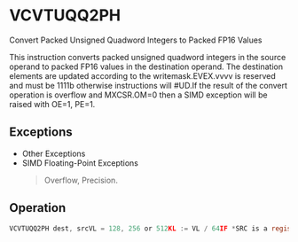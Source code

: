 # VCVTUQQ2PH

Convert Packed Unsigned Quadword Integers to Packed FP16 Values

This instruction converts packed unsigned quadword integers in the source operand to packed FP16 values in the destination operand.
The destination elements are updated according to the writemask.EVEX.vvvv is reserved and must be 1111b otherwise instructions will #UD.If the result of the convert operation is overflow and MXCSR.OM=0 then a SIMD exception will be raised with OE=1, PE=1.

## Exceptions

- Other Exceptions
- SIMD Floating-Point Exceptions
  > Overflow, Precision.

## Operation

```C
VCVTUQQ2PH dest, srcVL = 128, 256 or 512KL := VL / 64IF *SRC is a register* and (VL = 512) AND (EVEX.b = 1):SET_RM(EVEX.RC)ELSE:SET_RM(MXCSR.RC)FOR j := 0 TO KL-1:IF k1[j] OR *no writemask*:IF *SRC is memory* and EVEX.b = 1:tsrc := SRC.qword[0]ELSEtsrc := SRC.qword[j]DEST.fp16[j] := Convert_unsigned_integer64_to_fp16(tsrc)ELSE IF *zeroing*:DEST.fp16[j] := 0Intel C/C++ Compiler Intrinsic EquivalentVCVTUQQ2PH __m128h _mm512_cvt_roundepu64_ph (__m512i a, int rounding);VCVTUQQ2PH __m128h _mm512_mask_cvt_roundepu64_ph (__m128h src, __mmask8 k, __m512i a, int rounding);VCVTUQQ2PH __m128h _mm512_maskz_cvt_roundepu64_ph (__mmask8 k, __m512i a, int rounding);VCVTUQQ2PH __m128h _mm_cvtepu64_ph (__m128i a);VCVTUQQ2PH __m128h _mm_mask_cvtepu64_ph (__m128h src, __mmask8 k, __m128i a);VCVTUQQ2PH __m128h _mm_maskz_cvtepu64_ph (__mmask8 k, __m128i a);VCVTUQQ2PH __m128h _mm256_cvtepu64_ph (__m256i a);VCVTUQQ2PH __m128h _mm256_mask_cvtepu64_ph (__m128h src, __mmask8 k, __m256i a);VCVTUQQ2PH __m128h _mm256_maskz_cvtepu64_ph (__mmask8 k, __m256i a);VCVTUQQ2PH __m128h _mm512_cvtepu64_ph (__m512i a);VCVTUQQ2PH __m128h _mm512_mask_cvtepu64_ph (__m128h src, __mmask8 k, __m512i a);VCVTUQQ2PH __m128h _mm512_maskz_cvtepu64_ph (__mmask8 k, __m512i a);
```
